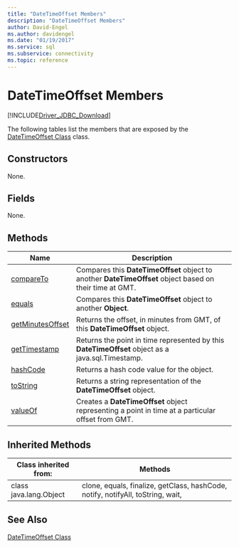 ```yaml
---
title: "DateTimeOffset Members"
description: "DateTimeOffset Members"
author: David-Engel
ms.author: davidengel
ms.date: "01/19/2017"
ms.service: sql
ms.subservice: connectivity
ms.topic: reference
---
```

# DateTimeOffset Members
[!INCLUDE[Driver_JDBC_Download](../../../includes/driver_jdbc_download.md)]

  The following tables list the members that are exposed by the [DateTimeOffset Class](../../../connect/jdbc/reference/datetimeoffset-class.md) class.  
  
## Constructors  
 None.  
  
## Fields  
 None.  
  
## Methods  
  
|Name|Description|  
|----------|-----------------|  
|[compareTo](../../../connect/jdbc/reference/compareto-method-datetimeoffset.md)|Compares this **DateTimeOffset** object to another **DateTimeOffset** object based on their time at GMT.|  
|[equals](../../../connect/jdbc/reference/equals-method-datetimeoffset.md)|Compares this **DateTimeOffset** object to another **Object**.|  
|[getMinutesOffset](../../../connect/jdbc/reference/getminutesoffset-method-datetimeoffset.md)|Returns the offset, in minutes from GMT, of this **DateTimeOffset** object.|  
|[getTimestamp](../../../connect/jdbc/reference/gettimestamp-method-datetimeoffset.md)|Returns the point in time represented by this **DateTimeOffset** object as a java.sql.Timestamp.|  
|[hashCode](../../../connect/jdbc/reference/hashcode-method-datetimeoffset.md)|Returns a hash code value for the object.|  
|[toString](../../../connect/jdbc/reference/tostring-method-datetimeoffset.md)|Returns a string representation of the **DateTimeOffset** object.|  
|[valueOf](../../../connect/jdbc/reference/valueof-method-datetimeoffset.md)|Creates a **DateTimeOffset** object representing a point in time at a particular offset from GMT.|  
  
## Inherited Methods  
  
|Class inherited from:|Methods|  
|---------------------------|-------------|  
|class java.lang.Object|clone, equals, finalize, getClass, hashCode, notify, notifyAll, toString, wait,|  
  
## See Also  
 [DateTimeOffset Class](../../../connect/jdbc/reference/datetimeoffset-class.md)  
  
  
